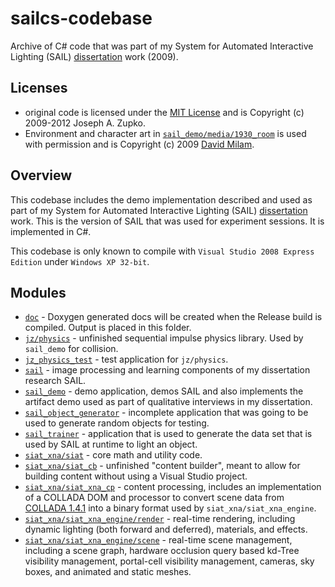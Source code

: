 sailcs-codebase
===============
Archive of C# code that was part of my System for Automated Interactive
Lighting (SAIL) [dissertation](https://etda.libraries.psu.edu/catalog/9361)
work (2009).

Licenses
--------
- original code is licensed under the
  [MIT License](http://www.opensource.org/licenses/mit-license.html) and
  is Copyright (c) 2009-2012 Joseph A. Zupko.
- Environment and character art in [`sail_demo/media/1930_room`](https://github.com/jzupko/sailcs-codebase/tree/main/sail_demo/media/1930_room)
  is used with permission and is Copyright (c) 2009 [David Milam](http://www.sfu.ca/~dma35/cv.html).

Overview
--------
This codebase includes the demo implementation described and used as part of my
System for Automated Interactive Lighting (SAIL) [dissertation](https://etda.libraries.psu.edu/catalog/9361)
work. This is the version of SAIL that was used for experiment sessions.
It is implemented in C#.

This codebase is only known to compile with
`Visual Studio 2008 Express Edition` under `Windows XP 32-bit`.

Modules
-------
- [`doc`](https://github.com/jzupko/sailcs-codebase/tree/main/doc) - Doxygen generated docs will be created when the Release build is
        compiled. Output is placed in this folder.
- [`jz/physics`](https://github.com/jzupko/sailcs-codebase/tree/main/jz/physics) - unfinished sequential impulse physics library.
               Used by `sail_demo` for collision.
- [`jz_physics_test`](https://github.com/jzupko/sailcs-codebase/tree/main/jz_physics_test) - test application for `jz/physics`.
- [`sail`](https://github.com/jzupko/sailcs-codebase/tree/main/sail) - image processing and learning components of my dissertation research
         SAIL.
- [`sail_demo`](https://github.com/jzupko/sailcs-codebase/tree/main/sail_demo) - demo application, demos SAIL and also implements the artifact
              demo used as part of qualitative interviews in my dissertation.
- [`sail_object_generator`](https://github.com/jzupko/sailcs-codebase/tree/main/sail_object_generator) - incomplete application that was going to be used to
                          generate random objects for testing.
- [`sail_trainer`](https://github.com/jzupko/sailcs-codebase/tree/main/sail_trainer) - application that is used to generate the data set that is
                 used by SAIL at runtime to light an object.
- [`siat_xna/siat`](https://github.com/jzupko/sailcs-codebase/tree/main/siat_xna/siat) - core math and utility code.
- [`siat_xna/siat_cb`](https://github.com/jzupko/sailcs-codebase/tree/main/siat_xna/siat_cb) - unfinished "content builder", meant to allow for building
                     content without using a Visual Studio project.
- [`siat_xna/siat_xna_cp`](https://github.com/jzupko/sailcs-codebase/tree/main/siat_xna/siat_xna_cp) - content processing, includes an implementation of a
                         COLLADA DOM and processor to convert scene data from
                         [COLLADA 1.4.1](http://www.khronos.org/collada/) into
                         a binary format used by `siat_xna/siat_xna_engine`.
- [`siat_xna/siat_xna_engine/render`](https://github.com/jzupko/sailcs-codebase/tree/main/siat_xna/siat_xna_engine/render) - real-time rendering, including dynamic
                                    lighting (both forward and deferred),
                                    materials, and effects.
- [`siat_xna/siat_xna_engine/scene`](https://github.com/jzupko/sailcs-codebase/tree/main/siat_xna/siat_xna_engine/scene) - real-time scene management, including a
                                   scene graph, hardware occlusion query based
                                   kd-Tree visibility management, portal-cell
                                   visibility management, cameras, sky boxes,
                                   and animated and static meshes.
